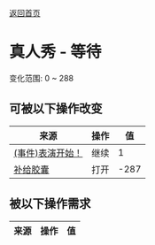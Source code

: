 [返回首页](index.md)  
# 真人秀 - 等待  
变化范围: 0 ~ 288  
## 可被以下操作改变  
来源  |  操作  |  值  
----  |  ----  |  ----  
[(事件)表演开始！](Event_TVIntro.md)  |  继续  |  1  
[补给胶囊](TV_SupplyCapsule.md)  |  打开  |  -287  
## 被以下操作需求  
来源  |  操作  |  值  
----  |  ----  |  ----  
